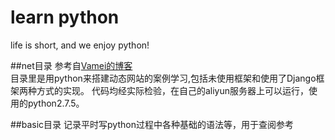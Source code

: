 # learn python
life is short, and we enjoy python!

##net目录
参考自[Vamei的博客](http://www.cnblogs.com/vamei/archive/2012/09/13/2682778.html)</br>
目录里是用python来搭建动态网站的案例学习,包括未使用框架和使用了Django框架两种方式的实现。
代码均经实际检验，在自己的aliyun服务器上可以运行，使用的python2.7.5。

##basic目录
记录平时写python过程中各种基础的语法等，用于查阅参考
